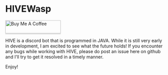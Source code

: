 # HIVEWasp

<a href="https://www.buymeacoff.ee/Blade2021" target="_blank"><img src="https://www.buymeacoffee.com/assets/img/custom_images/orange_img.png" alt="Buy Me A Coffee" style="height: 41px !important;width: 174px !important;box-shadow: 0px 3px 2px 0px rgba(190, 190, 190, 0.5) !important;-webkit-box-shadow: 0px 3px 2px 0px rgba(190, 190, 190, 0.5) !important;" ></a>

HIVE is a discord bot that is programmed in JAVA.  While it is still very early in development, I am excited to see what the future holds!  If you encounter any bugs while working with HIVE, please do post an issue here on github and I'll try to get it resolved in a timely manner.  

Enjoy!
